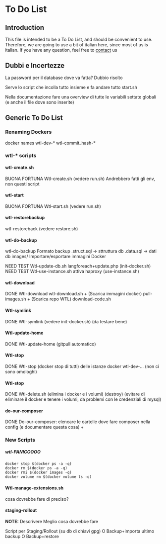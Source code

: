 To Do List
==========

Introduction
-----------

This file is intended to be a To Do List, and should be convenient to use.
Therefore, we are going to use a bit of italian here, since most of us is italian.
If you have any question, feel free to [contact][1] us

[1]: http://meta.wikitolearn.org/Infrastructure_and_bots "Contacts"


Dubbi e Incertezze
------------------

La password per il database dove va fatta? Dubbio risolto

Serve lo script che incolla tutto insieme e fa andare tutto start.sh

Nella documentazione fare una overview di tutte le variabili settate globali
(e anche il file dove sono inserite)

Generic To Do List
------------------

### Renaming Dockers

docker  names
    wtl-dev-*
    wtl-commit_hash-*

### wtl-* scripts

#### wtl-create.sh

BUONA FORTUNA Wtl-create.sh (vedere run.sh)
    Andrebbero fatti gli env, non questi script

#### wtl-start
BUONA FORTUNA  Wtl-start.sh (vedere run.sh)

#### wtl-restorebackup
wtl-restoreback (vedere restore.sh)

#### wtl-do-backup

wtl-do-backup
    Formato backup
<nomedb>.struct.sql -> sttruttura db
<nomedb>.data.sql -> dati db
images/
Importare/esportare immagini Docker

NEED TEST Wtl-update-db.sh langforeach+update.php (init-docker.sh)
NEED TEST Wtl-use-instance.sh attiva haproxy (use-instance.sh)

#### wtl-download

DONE Wtl-download wtl-download.sh +
(Scarica immagini docker) pull-images.sh +
(Scarica repo WTL) download-code.sh

#### Wtl-symlink

DONE Wtl-symlink (vedere init-docker.sh) (da testare bene)

#### Wtl-update-home

DONE Wtl-update-home (gitpull automatico)

#### Wtl-stop

DONE Wtl-stop (docker stop di tutti) delle istanze docker wtl-dev-...
(non ci sono omologhi)

#### Wtl-stop

DONE Wtl-delete.sh (elimina i docker e i volumi) (destroy)
(evitare di eliminare il docker e tenere i volumi, da problemi con le
    credenziali di mysql)

#### do-our-composer

DONE Do-our-composer: elencare le cartelle dove fare composer nella config
(e documentare questa cosa) +


### New Scripts

##### wtl-PANICOOOO

    docker stop $(docker ps -a -q)
    docker rm $(docker ps -a -q)
    docker rmi $(docker images -q)
    docker volume rm $(docker volume ls -q)

#### Wtl-manage-extensions.sh

cosa dovrebbe fare di preciso?

#### staging-rollout

**NOTE:** Descrivere Meglio cosa dovrebbe fare

Script per
Staging/Rollout (su db di chiavi gpg)
        O Backup+importa ultimo backup
O Backup+restore

